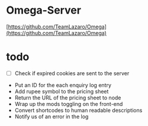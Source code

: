 
# Omega-Server

[https://github.com/TeamLazaro/Omega](https://github.com/TeamLazaro/Omega)

# todo
- [ ] Check if expired cookies are sent to the server
- Put an ID for the each enquiry log entry
- Add rupee symbol to the pricing sheet
- Return the URL of the pricing sheet to node
- Wrap up the mods toggling on the front-end
- Convert shortcodes to human readable descriptions
- Notify us of an error in the log
